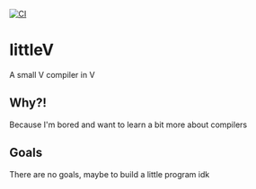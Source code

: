 [![CI](https://github.com/LouisSchmieder/lilV/actions/workflows/ci.yml/badge.svg)](https://github.com/LouisSchmieder/lilV/actions/workflows/ci.yml)

# littleV
A small V compiler in V


## Why?!
Because I'm bored and want to learn a bit more about compilers

## Goals
There are no goals, maybe to build a little program idk